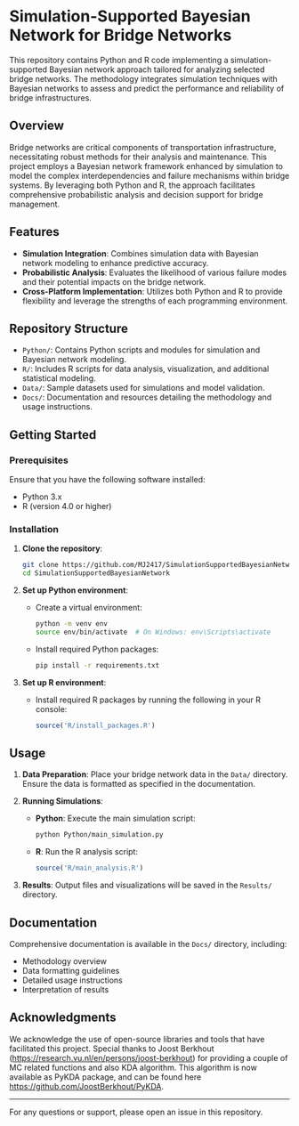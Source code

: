 # Simulation-Supported Bayesian Network for Bridge Networks

This repository contains Python and R code implementing a simulation-supported Bayesian network approach tailored for analyzing selected bridge networks. The methodology integrates simulation techniques with Bayesian networks to assess and predict the performance and reliability of bridge infrastructures.

## Overview

Bridge networks are critical components of transportation infrastructure, necessitating robust methods for their analysis and maintenance. This project employs a Bayesian network framework enhanced by simulation to model the complex interdependencies and failure mechanisms within bridge systems. By leveraging both Python and R, the approach facilitates comprehensive probabilistic analysis and decision support for bridge management.

## Features

- **Simulation Integration**: Combines simulation data with Bayesian network modeling to enhance predictive accuracy.
- **Probabilistic Analysis**: Evaluates the likelihood of various failure modes and their potential impacts on the bridge network.
- **Cross-Platform Implementation**: Utilizes both Python and R to provide flexibility and leverage the strengths of each programming environment.

## Repository Structure

- `Python/`: Contains Python scripts and modules for simulation and Bayesian network modeling.
- `R/`: Includes R scripts for data analysis, visualization, and additional statistical modeling.
- `Data/`: Sample datasets used for simulations and model validation.
- `Docs/`: Documentation and resources detailing the methodology and usage instructions.

## Getting Started

### Prerequisites

Ensure that you have the following software installed:

- Python 3.x
- R (version 4.0 or higher)

### Installation

1. **Clone the repository**:

   ```bash
   git clone https://github.com/MJ2417/SimulationSupportedBayesianNetwork.git
   cd SimulationSupportedBayesianNetwork
   ```

2. **Set up Python environment**:

   - Create a virtual environment:

     ```bash
     python -m venv env
     source env/bin/activate  # On Windows: env\Scripts\activate
     ```

   - Install required Python packages:

     ```bash
     pip install -r requirements.txt
     ```

3. **Set up R environment**:

   - Install required R packages by running the following in your R console:

     ```R
     source('R/install_packages.R')
     ```

## Usage

1. **Data Preparation**: Place your bridge network data in the `Data/` directory. Ensure the data is formatted as specified in the documentation.

2. **Running Simulations**:

   - **Python**: Execute the main simulation script:

     ```bash
     python Python/main_simulation.py
     ```

   - **R**: Run the R analysis script:

     ```R
     source('R/main_analysis.R')
     ```

3. **Results**: Output files and visualizations will be saved in the `Results/` directory.

## Documentation

Comprehensive documentation is available in the `Docs/` directory, including:

- Methodology overview
- Data formatting guidelines
- Detailed usage instructions
- Interpretation of results


## Acknowledgments

We acknowledge the use of open-source libraries and tools that have facilitated this project. Special thanks to Joost Berkhout (https://research.vu.nl/en/persons/joost-berkhout) for providing a couple of MC related functions and also KDA algorithm. This algorithm is now available as PyKDA package, and can be found here https://github.com/JoostBerkhout/PyKDA.

---

For any questions or support, please open an issue in this repository. 
